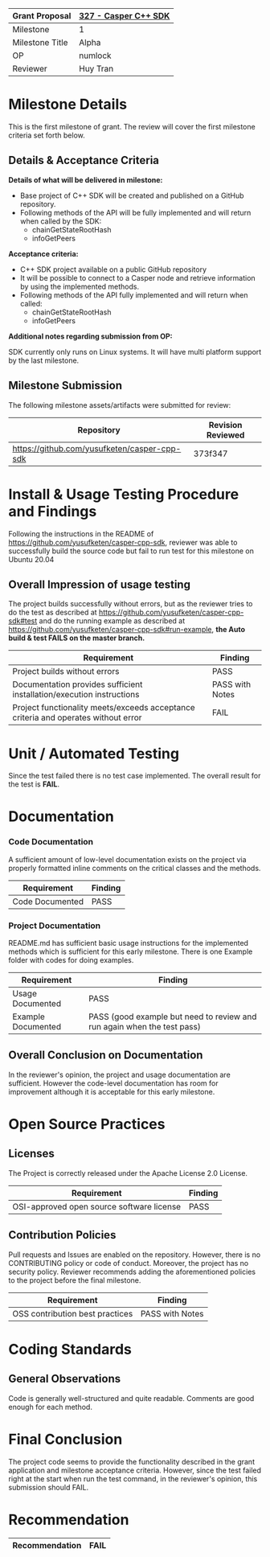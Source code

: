 
Grant Proposal | [327 - Casper C++ SDK](https://portal.devxdao.com/app/proposal/327)
------------ | -------------
Milestone | 1
Milestone Title | Alpha
OP | numlock
Reviewer | Huy Tran

# Milestone Details
This is the first milestone of grant. 
The review will cover the first milestone criteria set forth below.

## Details & Acceptance Criteria

**Details of what will be delivered in milestone:**

- Base project of C++ SDK will be created and published on a GitHub repository.
- Following methods of the API will be fully implemented and will return when called by the SDK:
   * chainGetStateRootHash
   * infoGetPeers

**Acceptance criteria:**

- C++ SDK project available on a public GitHub repository
- It will be possible to connect to a Casper node and retrieve information by using the implemented methods.
- Following methods of the API fully implemented and will return when called:
   * chainGetStateRootHash
   *  infoGetPeers

**Additional notes regarding submission from OP:**

SDK currently only runs on Linux systems. It will have multi platform support by the last milestone.

## Milestone Submission

The following milestone assets/artifacts were submitted for review:

Repository | Revision Reviewed
------------ | -------------
https://github.com/yusufketen/casper-cpp-sdk | 373f347

# Install & Usage Testing Procedure and Findings

Following the instructions in the README of https://github.com/yusufketen/casper-cpp-sdk, reviewer was able to successfully build the source code but fail to run test for this milestone on Ubuntu 20.04

## Overall Impression of usage testing

The project builds successfully without errors, but as the reviewer tries to do the test as described at https://github.com/yusufketen/casper-cpp-sdk#test and do the running example as described at https://github.com/yusufketen/casper-cpp-sdk#run-example, **the Auto build & test FAILS on the master branch.**

Requirement | Finding
------------ | -------------
Project builds without errors | PASS
Documentation provides sufficient installation/execution instructions | PASS with Notes
Project functionality meets/exceeds acceptance criteria and operates without error | FAIL

# Unit / Automated Testing

Since the test failed there is no test case implemented. The overall result for the test is **FAIL**.

# Documentation

### Code Documentation

A sufficient amount of low-level documentation exists on the project via properly formatted inline comments on the critical classes and the methods.

Requirement | Finding
------------ | -------------
Code Documented | PASS

### Project Documentation

README.md has sufficient basic usage instructions for the implemented methods which is sufficient for this early milestone. There is one Example folder with codes for doing examples. 

Requirement | Finding
------------ | -------------
Usage Documented | PASS
Example Documented | PASS (good example but need to review and run again when the test pass)


## Overall Conclusion on Documentation

In the reviewer's opinion, the project and usage documentation are sufficient. However the code-level documentation has room for improvement although it is acceptable for this early milestone.

# Open Source Practices

## Licenses

The Project is correctly released under the Apache License 2.0 License.

Requirement | Finding
------------ | -------------
OSI-approved open source software license | PASS

## Contribution Policies

Pull requests and Issues are enabled on the repository. However, there is no CONTRIBUTING policy or code of conduct. Moreover, the project has no security policy. Reviewer recommends adding the aforementioned policies to the project before the final milestone.

Requirement | Finding
------------ | -------------
OSS contribution best practices | PASS with Notes


# Coding Standards

## General Observations

Code is generally well-structured and quite readable. Comments are good enough for each method.

# Final Conclusion

The project code seems to provide the functionality described in the grant application and milestone acceptance criteria. However, since the test failed right at the start when run the test command, in the reviewer's opinion, this submission should FAIL. 

# Recommendation

Recommendation | FAIL
------------ | -------------
